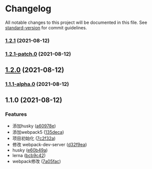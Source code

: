 # Changelog

All notable changes to this project will be documented in this file. See [standard-version](https://github.com/conventional-changelog/standard-version) for commit guidelines.

### [1.2.1](https://github.com/coderlyu/au-ui/compare/v1.2.1-patch.0...v1.2.1) (2021-08-12)

### [1.2.1-patch.0](https://github.com/coderlyu/au-ui/compare/v1.2.0...v1.2.1-patch.0) (2021-08-12)

## [1.2.0](https://github.com/coderlyu/au-ui/compare/v1.1.1-alpha.0...v1.2.0) (2021-08-12)

### [1.1.1-alpha.0](https://github.com/coderlyu/au-ui/compare/v1.1.0...v1.1.1-alpha.0) (2021-08-12)

## 1.1.0 (2021-08-12)


### Features

* 添加husky ([a60978e](https://github.com/coderlyu/au-ui/commit/a60978e1c8c7433d0e86922f0ab67003498583f4))
* 添加webpack5 ([135deca](https://github.com/coderlyu/au-ui/commit/135decab54ab55822892757795311e0a7a6425de))
* 项目初始化 ([7c2f32a](https://github.com/coderlyu/au-ui/commit/7c2f32ab6b97b46483fe3bd52f706f67298e7c98))
* 修改 webpack-dev-server ([d32f9ea](https://github.com/coderlyu/au-ui/commit/d32f9ea6fbd9ac6cba59f85aabaf8aea20249d6e))
* husky ([e60b49a](https://github.com/coderlyu/au-ui/commit/e60b49a46fb9be4f9090acb07bd5406aac55368c))
* lerna ([bcb9c42](https://github.com/coderlyu/au-ui/commit/bcb9c4221f0f7e22354eb2b759012b5ed82a210e))
* webpack修改 ([7a05fac](https://github.com/coderlyu/au-ui/commit/7a05fac765f17696a4d2738b538fe01edcbc1d6f))
